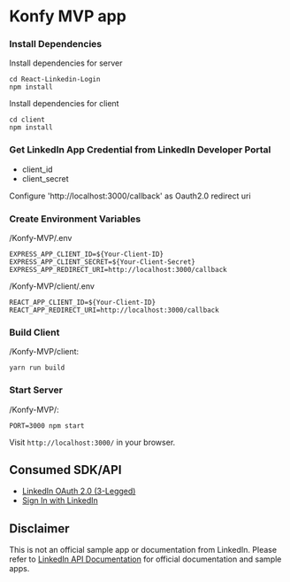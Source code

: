 # Konfy MVP app

### Install Dependencies

Install dependencies for server

```shell
cd React-Linkedin-Login
npm install
```

Install dependencies for client

```shell
cd client
npm install
```

### Get LinkedIn App Credential from LinkedIn Developer Portal

- client_id
- client_secret

Configure 'http://localhost:3000/callback' as Oauth2.0 redirect uri

### Create Environment Variables

/Konfy-MVP/.env

```shell
EXPRESS_APP_CLIENT_ID=${Your-Client-ID}
EXPRESS_APP_CLIENT_SECRET=${Your-Client-Secret}
EXPRESS_APP_REDIRECT_URI=http://localhost:3000/callback
```

/Konfy-MVP/client/.env

```shell
REACT_APP_CLIENT_ID=${Your-Client-ID}
REACT_APP_REDIRECT_URI=http://localhost:3000/callback
```

### Build Client

/Konfy-MVP/client:

```shell
yarn run build
```

### Start Server

/Konfy-MVP/:

```shell
PORT=3000 npm start
```

Visit `http://localhost:3000/` in your browser.

## Consumed SDK/API

- [LinkedIn OAuth 2.0 (3-Legged)](https://docs.microsoft.com/en-us/linkedin/shared/authentication/authorization-code-flow?context=linkedin/consumer/context)
- [Sign In with LinkedIn](https://docs.microsoft.com/en-us/linkedin/consumer/integrations/self-serve/sign-in-with-linkedin?context=linkedin/consumer/context)


## Disclaimer

This is not an official sample app or documentation from LinkedIn. Please refer to [LinkedIn API Documentation](https://docs.microsoft.com/en-us/linkedin/) for official documentation and sample apps.
